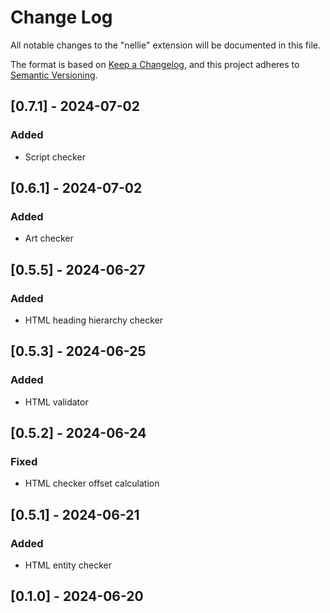 # Change Log

All notable changes to the "nellie" extension will be documented in this file.

The format is based on [Keep a Changelog](https://keepachangelog.com/en/1.1.0/),
and this project adheres to [Semantic Versioning](https://semver.org/spec/v2.0.0.html).

## [0.7.1] - 2024-07-02

### Added

- Script checker

## [0.6.1] - 2024-07-02

### Added

- Art checker

## [0.5.5] - 2024-06-27

### Added

- HTML heading hierarchy checker

## [0.5.3] - 2024-06-25

### Added

- HTML validator

## [0.5.2] - 2024-06-24

### Fixed

- HTML checker offset calculation

## [0.5.1] - 2024-06-21

### Added

- HTML entity checker

## [0.1.0] - 2024-06-20
